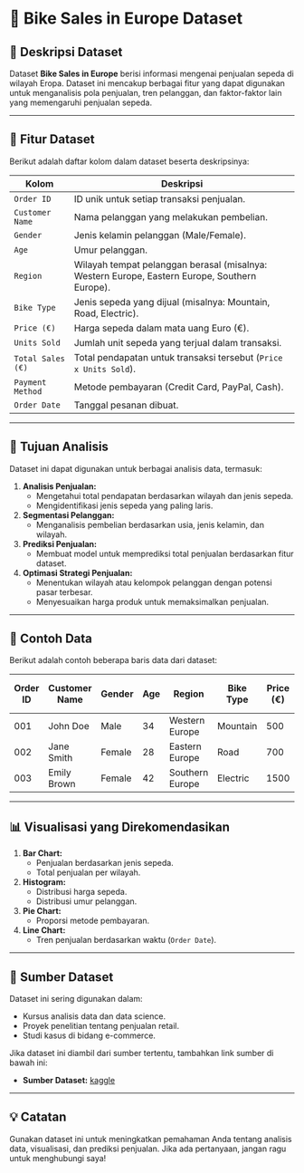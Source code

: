 # 🚴 **Bike Sales in Europe Dataset**

## 📄 **Deskripsi Dataset**
Dataset **Bike Sales in Europe** berisi informasi mengenai penjualan sepeda di wilayah Eropa. Dataset ini mencakup berbagai fitur yang dapat digunakan untuk menganalisis pola penjualan, tren pelanggan, dan faktor-faktor lain yang memengaruhi penjualan sepeda.

---

## 🔢 **Fitur Dataset**
Berikut adalah daftar kolom dalam dataset beserta deskripsinya:

| **Kolom**           | **Deskripsi**                                                                                  |
|----------------------|-----------------------------------------------------------------------------------------------|
| `Order ID`          | ID unik untuk setiap transaksi penjualan.                                                     |
| `Customer Name`     | Nama pelanggan yang melakukan pembelian.                                                      |
| `Gender`            | Jenis kelamin pelanggan (Male/Female).                                                        |
| `Age`               | Umur pelanggan.                                                                               |
| `Region`            | Wilayah tempat pelanggan berasal (misalnya: Western Europe, Eastern Europe, Southern Europe). |
| `Bike Type`         | Jenis sepeda yang dijual (misalnya: Mountain, Road, Electric).                                 |
| `Price (€)`         | Harga sepeda dalam mata uang Euro (€).                                                        |
| `Units Sold`        | Jumlah unit sepeda yang terjual dalam transaksi.                                              |
| `Total Sales (€)`   | Total pendapatan untuk transaksi tersebut (`Price x Units Sold`).                              |
| `Payment Method`    | Metode pembayaran (Credit Card, PayPal, Cash).                                                |
| `Order Date`        | Tanggal pesanan dibuat.                                                                        |

---

## 🎯 **Tujuan Analisis**
Dataset ini dapat digunakan untuk berbagai analisis data, termasuk:
1. **Analisis Penjualan:**
   - Mengetahui total pendapatan berdasarkan wilayah dan jenis sepeda.
   - Mengidentifikasi jenis sepeda yang paling laris.
2. **Segmentasi Pelanggan:**
   - Menganalisis pembelian berdasarkan usia, jenis kelamin, dan wilayah.
3. **Prediksi Penjualan:**
   - Membuat model untuk memprediksi total penjualan berdasarkan fitur dataset.
4. **Optimasi Strategi Penjualan:**
   - Menentukan wilayah atau kelompok pelanggan dengan potensi pasar terbesar.
   - Menyesuaikan harga produk untuk memaksimalkan penjualan.

---

## 📝 **Contoh Data**
Berikut adalah contoh beberapa baris data dari dataset:

| Order ID | Customer Name | Gender | Age | Region          | Bike Type  | Price (€) | Units Sold | Total Sales (€) | Payment Method |
|----------|---------------|--------|-----|-----------------|------------|-----------|------------|-----------------|----------------|
| 001      | John Doe      | Male   | 34  | Western Europe  | Mountain   | 500       | 2          | 1000            | Credit Card    |
| 002      | Jane Smith    | Female | 28  | Eastern Europe  | Road       | 700       | 1          | 700             | PayPal         |
| 003      | Emily Brown   | Female | 42  | Southern Europe | Electric   | 1500      | 1          | 1500            | Cash           |

---

## 📊 **Visualisasi yang Direkomendasikan**
1. **Bar Chart:**
   - Penjualan berdasarkan jenis sepeda.
   - Total penjualan per wilayah.
2. **Histogram:**
   - Distribusi harga sepeda.
   - Distribusi umur pelanggan.
3. **Pie Chart:**
   - Proporsi metode pembayaran.
4. **Line Chart:**
   - Tren penjualan berdasarkan waktu (`Order Date`).

---

## 📂 **Sumber Dataset**
Dataset ini sering digunakan dalam:
- Kursus analisis data dan data science.
- Proyek penelitian tentang penjualan retail.
- Studi kasus di bidang e-commerce.

Jika dataset ini diambil dari sumber tertentu, tambahkan link sumber di bawah ini:
- **Sumber Dataset:** [kaggle](https://www.kaggle.com/datasets/sadiqshah/bike-sales-in-europe)

---

## 💡 **Catatan**
Gunakan dataset ini untuk meningkatkan pemahaman Anda tentang analisis data, visualisasi, dan prediksi penjualan. Jika ada pertanyaan, jangan ragu untuk menghubungi saya!

